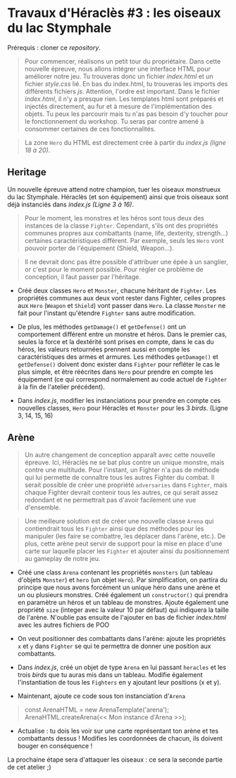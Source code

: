 # Travaux d'Héraclès #3 : les oiseaux du lac Stymphale
 
Prérequis : cloner ce *repository*.


> Pour commencer, réalisons un petit tour du propriétaire. Dans cette nouvelle épreuve, nous allons intégrer une interface HTML pour améliorer notre jeu.
Tu trouveras donc un fichier *index.html* et un fichier *style.css* lié. En bas du index.html, tu trouveras les imports des différents fichiers *js*. Attention, l'ordre est important.
Dans le fichier *index.html*, il n'y a presque rien. Les templates html sont préparés et injectés directement, au fur et à mesure de l'implémentation des objets. Tu peux les parcourir mais tu n'as pas besoin d'y toucher pour le fonctionnement du workshop. Tu seras par contre amené à consommer certaines de ces fonctionnalités.

> La zone `Hero` du HTML est directement crée à partir du *index.js (ligne 18 à 20)*.

## Heritage

Un nouvelle épreuve attend notre champion, tuer les oiseaux monstrueux du lac Stymphale. Héraclès (et son équipement) ainsi que trois oiseaux sont déjà instanciés dans *index.js (Ligne 3 à 16)*.

> Pour le moment, les monstres et les héros sont tous deux des instances de la classe `Fighter`. Cependant, s'ils ont des propriétés communes propres aux combattants (name, life, dexterity, strength...) certaines caractéristiques diffèrent. Par exemple, seuls les `Hero` vont pouvoir porter de l'équipement (Shield, Weapon...).

> Il ne devrait donc pas être possible d'attribuer une épée à un sanglier, or c'est pour le moment possible. Pour régler ce problème de conception, il faut passer par l'héritage.

- Créé deux classes `Hero` et `Monster`, chacune héritant de `Fighter`. Les propriétés communes aux deux vont rester dans Fighter, celles propres aux `Hero` (`Weapon` et `Shield`) vont passer dans `Hero`. La classe `Monster` ne fait pour l'instant qu'étendre `Fighter` sans autre modification.
- De plus, les méthodes `getDamage()` et `getDefense()` ont un comportement différent entre un monstre et héros. Dans le premier cas, seules la force et la dextérité sont prises en compte, dans le cas du héros, les valeurs retournées prennent aussi en compte les caractéristiques des armes et armures. Les méthodes `getDamage()` et `getDefense()` doivent donc exister dans `Fighter` pour refléter le cas le plus simple, et être réécrites dans `Hero` pour prendre en compte les équipement (ce qui correspond normalement au code actuel de `Fighter` à la fin de l'atelier précédent).

- Dans *index.js*, modifier les instanciations pour prendre en compte ces nouvelles classes, `Hero` pour Héraclès et `Monster` pour les 3 *birds*. (Ligne 3, 14, 15, 16)

## Arène

> Un autre changement de conception apparaît avec cette nouvelle épreuve. Ici, Héraclès ne se bat plus contre un unique monstre, mais contre une multitude. Pour l'instant, un Fighter n'a pas de méthode qui lui permette de connaître tous les autres Fighter du combat. Il serait possible de créer une propriété `adversaries` dans `Fighter`, mais chaque Fighter devrait contenir tous les autres, ce qui serait assez redondant et ne permettrait pas d'avoir facilement une vue d'ensemble.

> Une meilleure solution est de créer une nouvelle classe `Arena` qui contiendrait tous les `Fighter` ainsi que des méthodes pour les manipuler (les faire se combattre, les déplacer dans l'arène, etc.). De plus, cette arène peut servir de support pour la mise en place d'une carte sur laquelle placer les `Fighter` et ajouter ainsi du positionnement au gameplay de notre jeu.

- Créé une class `Arena` contenant les propriétés `monsters` (un tableau d'objets `Monster`) et `hero` (un objet `Hero`). Par simplification, on partira du principe que nous avons forcément un unique héro dans une arène et un ou plusieurs monstres.
Créé également un `constructor()` qui prendra en paramètre un héros et un tableau de monstres. Ajoute également une propriété `size` (integer avec la valeur 10 par défaut) qui indiquera la taille de l'arène.
N'oublie pas ensuite de l'ajouter en bas de fichier *index.html* avec les autres fichiers de POO

- On veut positionner des combattants dans l'arène: ajoute les propriétés `x` et `y` dans `Fighter` se qui te permettra de donner une position aux combattants.

- Dans *index.js*, créé un objet de type `Arena` en lui passant `heracles` et les trois *birds* que tu auras mis dans un tableau. Modifie également l'instantiation de tous les `Fighters` en y ajoutant leur positions (x et y).

- Maintenant, ajoute ce code sous ton instanciation d'`Arena`
> const ArenaHTML = new ArenaTemplate('arena');
ArenaHTML.createArena(<< Mon instance d'Arena >>);

- Actualise : tu dois les voir sur une carte représentant ton arène et tes combattants dessus ! Modifies les coordonnées de chacun, ils doivent bouger en conséquence !

La prochaine étape sera d'attaquer les oiseaux : ce sera la seconde partie de cet atelier ;)
